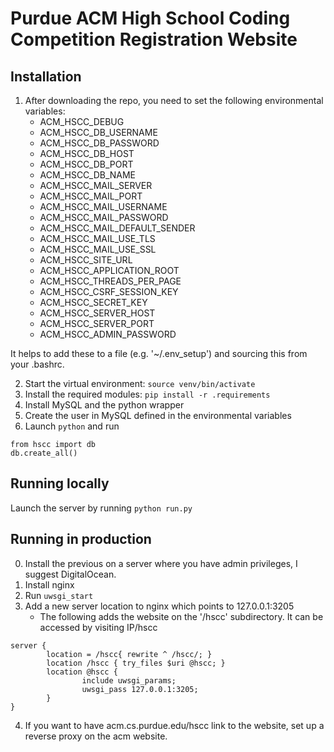 # Purdue ACM High School Coding Competition Registration Website

## Installation
1. After downloading the repo, you need to set the following environmental variables:
    * ACM_HSCC_DEBUG
    * ACM_HSCC_DB_USERNAME
    * ACM_HSCC_DB_PASSWORD
    * ACM_HSCC_DB_HOST
    * ACM_HSCC_DB_PORT
    * ACM_HSCC_DB_NAME
    * ACM_HSCC_MAIL_SERVER
    * ACM_HSCC_MAIL_PORT
    * ACM_HSCC_MAIL_USERNAME
    * ACM_HSCC_MAIL_PASSWORD
    * ACM_HSCC_MAIL_DEFAULT_SENDER
    * ACM_HSCC_MAIL_USE_TLS
    * ACM_HSCC_MAIL_USE_SSL
    * ACM_HSCC_SITE_URL
    * ACM_HSCC_APPLICATION_ROOT
    * ACM_HSCC_THREADS_PER_PAGE
    * ACM_HSCC_CSRF_SESSION_KEY
    * ACM_HSCC_SECRET_KEY
    * ACM_HSCC_SERVER_HOST
    * ACM_HSCC_SERVER_PORT
    * ACM_HSCC_ADMIN_PASSWORD

It helps to add these to a file (e.g. '~/.env_setup') and sourcing this from your .bashrc.

2. Start the virtual environment: `source venv/bin/activate`
3. Install the required modules: `pip install -r .requirements`
4. Install MySQL and the python wrapper
5. Create the user in MySQL defined in the environmental variables
6. Launch `python` and run
```
from hscc import db
db.create_all()
```

## Running locally
Launch the server by running `python run.py`

## Running in production
0. Install the previous on a server where you have admin privileges, I suggest DigitalOcean.
1. Install nginx
2. Run `uwsgi_start`
3. Add a new server location to nginx which points to 127.0.0.1:3205
    - The following adds the website on the '/hscc' subdirectory.  It can be accessed by visiting IP/hscc
```
server {
        location = /hscc{ rewrite ^ /hscc/; }
        location /hscc { try_files $uri @hscc; }
        location @hscc {
                include uwsgi_params;
                uwsgi_pass 127.0.0.1:3205;
        }
}
```
4. If you want to have acm.cs.purdue.edu/hscc link to the website, set up a reverse proxy on the acm website.